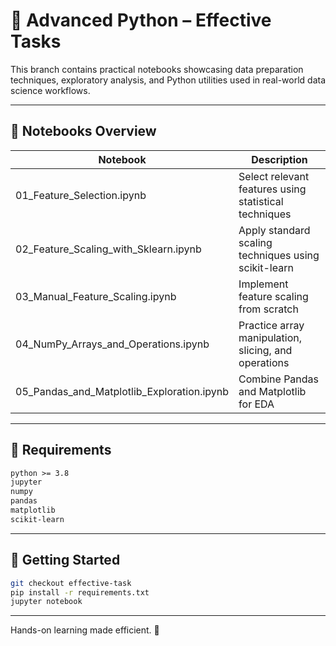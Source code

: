 # 🧪 Advanced Python – Effective Tasks

This branch contains practical notebooks showcasing data preparation techniques, exploratory analysis, and Python utilities used in real-world data science workflows.

---

## 📂 Notebooks Overview

| Notebook | Description |
|----------|-------------|
| 01_Feature_Selection.ipynb | Select relevant features using statistical techniques |
| 02_Feature_Scaling_with_Sklearn.ipynb | Apply standard scaling techniques using scikit-learn |
| 03_Manual_Feature_Scaling.ipynb | Implement feature scaling from scratch |
| 04_NumPy_Arrays_and_Operations.ipynb | Practice array manipulation, slicing, and operations |
| 05_Pandas_and_Matplotlib_Exploration.ipynb | Combine Pandas and Matplotlib for EDA |

---

## 🧰 Requirements

```txt
python >= 3.8
jupyter
numpy
pandas
matplotlib
scikit-learn
```

---

## 🚀 Getting Started

```bash
git checkout effective-task
pip install -r requirements.txt
jupyter notebook
```

---

Hands-on learning made efficient. 🚀
